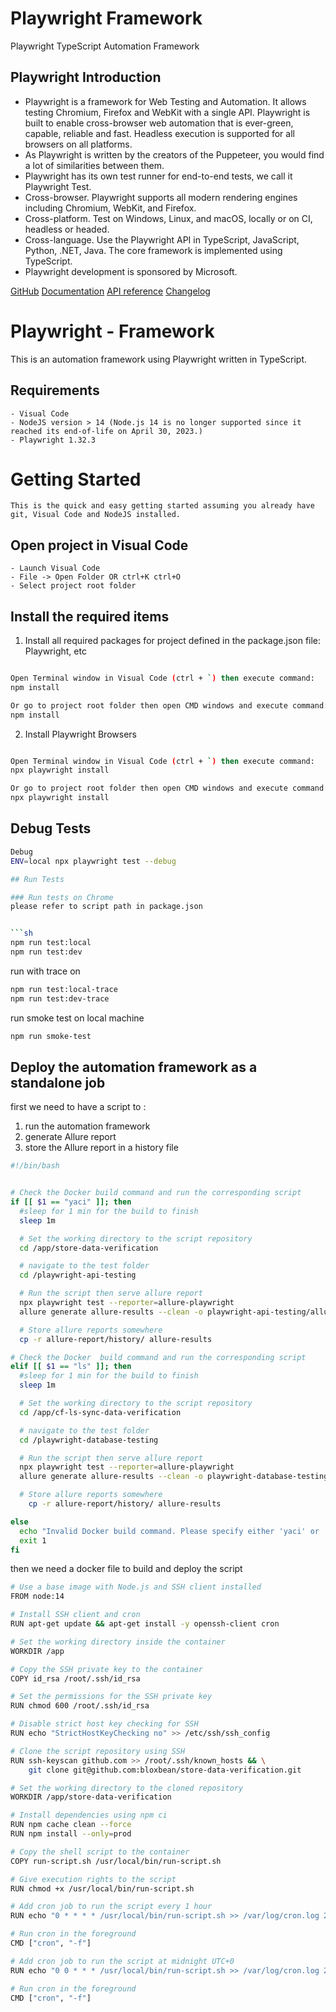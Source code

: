 # Playwright Framework

Playwright TypeScript Automation Framework

## Playwright Introduction

- Playwright is a framework for Web Testing and Automation. It allows testing Chromium, Firefox and WebKit with a single API. Playwright is built to enable cross-browser web automation that is ever-green, capable, reliable and fast. Headless execution is supported for all browsers on all platforms.
- As Playwright is written by the creators of the Puppeteer, you would find a lot of similarities between them.
- Playwright has its own test runner for end-to-end tests, we call it Playwright Test.
- Cross-browser. Playwright supports all modern rendering engines including Chromium, WebKit, and Firefox.
- Cross-platform. Test on Windows, Linux, and macOS, locally or on CI, headless or headed.
- Cross-language. Use the Playwright API in TypeScript, JavaScript, Python, .NET, Java. The core framework is implemented using TypeScript.
- Playwright development is sponsored by Microsoft.

[GitHub](https://github.com/microsoft/playwright)
[Documentation](https://playwright.dev/docs/intro)
[API reference](https://playwright.dev/docs/api/class-playwright/)
[Changelog](https://github.com/microsoft/playwright/releases)

# Playwright - Framework

This is an automation framework using Playwright written in TypeScript.

## Requirements

```
- Visual Code
- NodeJS version > 14 (Node.js 14 is no longer supported since it reached its end-of-life on April 30, 2023.)
- Playwright 1.32.3
```

# Getting Started

```
This is the quick and easy getting started assuming you already have git, Visual Code and NodeJS installed.
```

## Open project in Visual Code

```
- Launch Visual Code
- File -> Open Folder OR ctrl+K ctrl+O
- Select project root folder
```

## Install the required items

1. Install all required packages for project defined in the package.json file: Playwright, etc

```sh

Open Terminal window in Visual Code (ctrl + `) then execute command:
npm install

Or go to project root folder then open CMD windows and execute command:
npm install

```

2. Install Playwright Browsers

```sh

Open Terminal window in Visual Code (ctrl + `) then execute command:
npx playwright install

Or go to project root folder then open CMD windows and execute command:
npx playwright install

```

## Debug Tests

````sh
Debug
ENV=local npx playwright test --debug

## Run Tests

### Run tests on Chrome
please refer to script path in package.json


```sh
npm run test:local
npm run test:dev
````

run with trace on

```sh
npm run test:local-trace
npm run test:dev-trace
```

run smoke test on local machine

```sh
npm run smoke-test
```

## Deploy the automation framework as a standalone job

first we need to have a script to :

1. run the automation framework
2. generate Allure report
3. store the Allure report in a history file

```sh
#!/bin/bash


# Check the Docker build command and run the corresponding script
if [[ $1 == "yaci" ]]; then
  #sleep for 1 min for the build to finish
  sleep 1m

  # Set the working directory to the script repository
  cd /app/store-data-verification

  # navigate to the test folder
  cd /playwright-api-testing

  # Run the script then serve allure report
  npx playwright test --reporter=allure-playwright
  allure generate allure-results --clean -o playwright-api-testing/allure-report && allure serve playwright-api-testing/allure-results

  # Store allure reports somewhere
  cp -r allure-report/history/ allure-results

# Check the Docker  build command and run the corresponding script
elif [[ $1 == "ls" ]]; then
  #sleep for 1 min for the build to finish
  sleep 1m

  # Set the working directory to the script repository
  cd /app/cf-ls-sync-data-verification

  # navigate to the test folder
  cd /playwright-database-testing

  # Run the script then serve allure report
  npx playwright test --reporter=allure-playwright
  allure generate allure-results --clean -o playwright-database-testing/allure-report && allure serve playwright-database-testing/allure-results

  # Store allure reports somewhere
    cp -r allure-report/history/ allure-results

else
  echo "Invalid Docker build command. Please specify either 'yaci' or 'ls'."
  exit 1
fi
```

then we need a docker file to build and deploy the script

```sh
# Use a base image with Node.js and SSH client installed
FROM node:14

# Install SSH client and cron
RUN apt-get update && apt-get install -y openssh-client cron

# Set the working directory inside the container
WORKDIR /app

# Copy the SSH private key to the container
COPY id_rsa /root/.ssh/id_rsa

# Set the permissions for the SSH private key
RUN chmod 600 /root/.ssh/id_rsa

# Disable strict host key checking for SSH
RUN echo "StrictHostKeyChecking no" >> /etc/ssh/ssh_config

# Clone the script repository using SSH
RUN ssh-keyscan github.com >> /root/.ssh/known_hosts && \
    git clone git@github.com:bloxbean/store-data-verification.git

# Set the working directory to the cloned repository
WORKDIR /app/store-data-verification

# Install dependencies using npm ci
RUN npm cache clean --force
RUN npm install --only=prod

# Copy the shell script to the container
COPY run-script.sh /usr/local/bin/run-script.sh

# Give execution rights to the script
RUN chmod +x /usr/local/bin/run-script.sh

# Add cron job to run the script every 1 hour
RUN echo "0 * * * * /usr/local/bin/run-script.sh >> /var/log/cron.log 2>&1" | crontab -

# Run cron in the foreground
CMD ["cron", "-f"]

# Add cron job to run the script at midnight UTC+0
RUN echo "0 0 * * * /usr/local/bin/run-script.sh >> /var/log/cron.log 2>&1" | crontab -

# Run cron in the foreground
CMD ["cron", "-f"]
```
